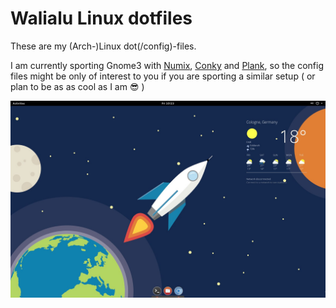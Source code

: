 Walialu Linux dotfiles
======================

These are my (Arch-)Linux dot(/config)-files.

I am currently sporting Gnome3 with
[Numix][numixlink],
[Conky][conkylink] and
[Plank][planklink],
so the config files might be only of interest to you if you are
sporting a similar setup ( or plan to be as as cool as I am 😎  )

![Screenshot of my setup](screenshot-001.jpg)


[numixlink]: http://numixproject.org/ "Numix is a modern and stylish way to give your desktop a warm and jazzy feel."
[conkylink]: http://conky.sourceforge.net/ "Conky is a free, light-weight system monitor for X, that displays any information on your desktop. Conky is licensed under the GPL and runs on Linux and BSD."
[planklink]: http://wiki.go-docky.com/index.php?title=Plank:Introduction "Plank is meant to be the simplest dock on the planet."
